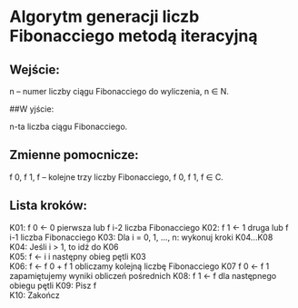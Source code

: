 # Algorytm generacji liczb Fibonacciego metodą iteracyjną

## Wejście:

n	 –  	numer liczby ciągu Fibonacciego do wyliczenia, n ∈ N.

##W yjście:

n-ta liczba ciągu Fibonacciego.

## Zmienne pomocnicze:


f 0, f 1, f	 – 	kolejne trzy liczby Fibonacciego, f 0, f 1, f ∈ C.

## Lista kroków:

K01:	f 0 ← 0	pierwsza lub f i-2 liczba Fibonacciego
K02:	f 1 ← 1	druga lub f i-1 liczba Fibonacciego
K03:	Dla i  = 0, 1, ..., n:
wykonuj kroki K04...K08	 
K04:	    Jeśli i  > 1,
    to idź do K06	 
K05:	    f  ← i
    i następny obieg pętli K03	 
K06:	    f  ← f 0 + f 1	obliczamy kolejną liczbę Fibonacciego
K07	    f 0 ← f 1	zapamiętujemy wyniki obliczeń pośrednich
K08:	    f 1 ← f	dla następnego obiegu pętli
K09:	Pisz f	 
K10:	Zakończ	

```
```
